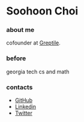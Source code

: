 # Soohoon Choi

### about me

cofounder at [Greptile](https://greptile.com).

### before

georgia tech cs and math

### contacts
- [GitHub](https://github.com/soohoonc)
- [Linkedin](https://linkedin.com/in/soohoonchoi)
- [Twitter](https://x.com/soohoonchoi)
